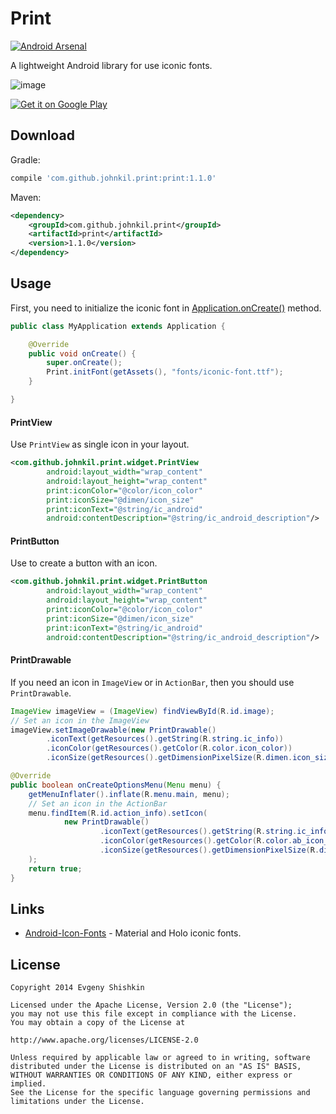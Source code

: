 Print
=====

[![Android Arsenal](https://img.shields.io/badge/Android%20Arsenal-Print-brightgreen.svg?style=flat)](https://android-arsenal.com/details/1/1016)

A lightweight Android library for use iconic fonts.

![image](https://raw.githubusercontent.com/johnkil/Print/master/art/print.jpg)

<a href="https://play.google.com/store/apps/details?id=com.github.johnkil.print.sample">
  <img alt="Get it on Google Play"
       src="http://www.android.com/images/brand/get_it_on_play_logo_small.png" />
</a>

Download
--------

Gradle:

```groovy
compile 'com.github.johnkil.print:print:1.1.0'
```

Maven:

```xml
<dependency>
    <groupId>com.github.johnkil.print</groupId>
    <artifactId>print</artifactId>
    <version>1.1.0</version>
</dependency>
```

Usage
-----

First, you need to initialize the iconic font in [Application.onCreate()][1] method.

```java
public class MyApplication extends Application {

    @Override
    public void onCreate() {
        super.onCreate();                
        Print.initFont(getAssets(), "fonts/iconic-font.ttf");
    }

}
```

#### PrintView

Use `PrintView` as single icon in your layout.

```xml
<com.github.johnkil.print.widget.PrintView
        android:layout_width="wrap_content"
        android:layout_height="wrap_content"
        print:iconColor="@color/icon_color"
        print:iconSize="@dimen/icon_size"
        print:iconText="@string/ic_android"
        android:contentDescription="@string/ic_android_description"/>
```

#### PrintButton

Use to create a button with an icon.

```xml
<com.github.johnkil.print.widget.PrintButton
        android:layout_width="wrap_content"
        android:layout_height="wrap_content"
        print:iconColor="@color/icon_color"
        print:iconSize="@dimen/icon_size"
        print:iconText="@string/ic_android"
        android:contentDescription="@string/ic_android_description"/>
```

#### PrintDrawable

If you need an icon in `ImageView` or in `ActionBar`, then you should use `PrintDrawable`.

```java
ImageView imageView = (ImageView) findViewById(R.id.image);
// Set an icon in the ImageView
imageView.setImageDrawable(new PrintDrawable()
        .iconText(getResources().getString(R.string.ic_info))
        .iconColor(getResources().getColor(R.color.icon_color))
        .iconSize(getResources().getDimensionPixelSize(R.dimen.icon_size)));
```

```java
@Override
public boolean onCreateOptionsMenu(Menu menu) {
    getMenuInflater().inflate(R.menu.main, menu);
    // Set an icon in the ActionBar
    menu.findItem(R.id.action_info).setIcon(
            new PrintDrawable()
                    .iconText(getResources().getString(R.string.ic_info))
                    .iconColor(getResources().getColor(R.color.ab_icon_color))
                    .iconSize(getResources().getDimensionPixelSize(R.dimen.ab_icon_size))
    );
    return true;
}
```

Links
-----

* [Android-Icon-Fonts][2] - Material and Holo iconic fonts.


License
-------

    Copyright 2014 Evgeny Shishkin
    
    Licensed under the Apache License, Version 2.0 (the "License");
    you may not use this file except in compliance with the License.
    You may obtain a copy of the License at
    
    http://www.apache.org/licenses/LICENSE-2.0
    
    Unless required by applicable law or agreed to in writing, software
    distributed under the License is distributed on an "AS IS" BASIS,
    WITHOUT WARRANTIES OR CONDITIONS OF ANY KIND, either express or implied.
    See the License for the specific language governing permissions and
    limitations under the License.
    

[1]: http://developer.android.com/reference/android/app/Application.html#onCreate%28%29
[2]: https://github.com/johnkil/Android-Icon-Fonts
